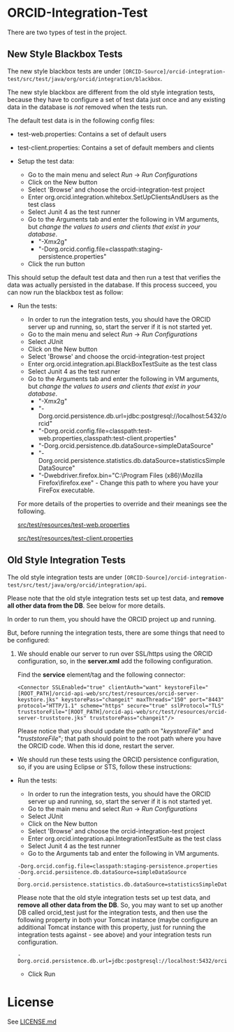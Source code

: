 # ORCID-Integration-Test

There are two types of test in the project.

## New Style Blackbox Tests

The new style blackbox tests are under ```[ORCID-Source]/orcid-integration-test/src/test/java/org/orcid/integration/blackbox```.

The new style blackbox are different from the old style integration tests, because they have to configure a set of test data just once and any existing data in the database is *not* removed when the tests run.

The default test data is in the following config files:

* test-web.properties: Contains a set of default users 
* test-client.properties: Contains a set of default members and clients  

* Setup the test data:

	* Go to the main menu and select *Run* → *Run Configurations*
	* Click on the New button
    * Select 'Browse' and choose the orcid-integration-test project
    * Enter org.orcid.integration.whitebox.SetUpClientsAndUsers as the test class
    * Select Junit 4 as the test runner
    * Go to the Arguments tab and enter the following in VM arguments, but *change the values to users and clients that exist in your database*.
      * "-Xmx2g"
      * "-Dorg.orcid.config.file=classpath:staging-persistence.properties"
  	* Click the run button

This should setup the default test data and then run a test that verifies the data was actually persisted in the database.
If this process succeed, you can now run the blackbox test as follow:    	

* Run the tests:

    * In order to run the integration tests, you should have the ORCID server up and running, so, start the server if it is not started yet.
    * Go to the main menu and select *Run* → *Run Configurations*
    * Select JUnit
    * Click on the New button
    * Select 'Browse' and choose the orcid-integration-test project
    * Enter org.orcid.integration.api.BlackBoxTestSuite as the test class
    * Select Junit 4 as the test runner
    * Go to the Arguments tab and enter the following in VM arguments, but *change the values to users and clients that exist in your database*.
      * "-Xmx2g"
      * "-Dorg.orcid.persistence.db.url=jdbc:postgresql://localhost:5432/orcid"
      * "-Dorg.orcid.config.file=classpath:test-web.properties,classpath:test-client.properties"
      * "-Dorg.orcid.persistence.db.dataSource=simpleDataSource"
      * "-Dorg.orcid.persistence.statistics.db.dataSource=statisticsSimpleDataSource"
      * "-Dwebdriver.firefox.bin="C:\Program Files (x86)\Mozilla Firefox\firefox.exe" - Change this path to where you have your FireFox executable.
      
    For more details of the properties to override and their meanings see the following.

    [src/test/resources/test-web.properties](https://github.com/ORCID/ORCID-Source/blob/master/orcid-integration-test/src/test/resources/test-web.properties)

    [src/test/resources/test-client.properties](https://github.com/ORCID/ORCID-Source/blob/master/orcid-integration-test/src/test/resources/test-client.properties)

## Old Style Integration Tests

The old style integration tests are under ```[ORCID-Source]/orcid-integration-test/src/test/java/org/orcid/integration/api```.

Please note that the old style integration tests set up test data, and **remove all other data from the DB**. See below for more details.

In order to run them, you should have the ORCID project up and running.

But, before running the integration tests, there are some things that need to be configured: 

1. We should enable our server to run over SSL/https using the ORCID configuration, so, in the **server.xml** add the following configuration.

    Find the **service** element/tag and the following connector:

    ```
    <Connector SSLEnabled="true" clientAuth="want" keystoreFile="[ROOT_PATH]/orcid-api-web/src/test/resources/orcid-server-keystore.jks" keystorePass="changeit" maxThreads="150" port="8443" protocol="HTTP/1.1" scheme="https" secure="true" sslProtocol="TLS" truststoreFile="[ROOT_PATH]/orcid-api-web/src/test/resources/orcid-server-truststore.jks" truststorePass="changeit"/> 
    ```

    Please notice that you should update the path on "*keystoreFile*" and "*truststoreFile*"; that path should point to the root path where you have the ORCID code. When this id done, restart the server.

* We should run these tests using the ORCID persistence configuration, so, if you are using Eclipse or STS, follow these instructions:

* Run the tests:

    * In order to run the integration tests, you should have the ORCID server up and running, so, start the server if it is not started yet.
    * Go to the main menu and select *Run* → *Run Configurations*
    * Select JUnit
    * Click on the New button
    * Select 'Browse' and choose the orcid-integration-test project
    * Enter org.orcid.integration.api.IntegrationTestSuite as the test class
    * Select Junit 4 as the test runner
    * Go to the Arguments tab and enter the following in VM arguments.

    ```
    -Dorg.orcid.config.file=classpath:staging-persistence.properties
    -Dorg.orcid.persistence.db.dataSource=simpleDataSource
    -Dorg.orcid.persistence.statistics.db.dataSource=statisticsSimpleDataSource

    ```

    Please note that the old style integration tests set up test data, and **remove all other data from the DB**. So, you may want to set up another DB called orcid_test just for the integration tests, and then use the following property in both your Tomcat instance (maybe configure an additional Tomcat instance with this property, just for running the integration tests against - see above) and your integration tests run configuration.

    ```
    -Dorg.orcid.persistence.db.url=jdbc:postgresql://localhost:5432/orcid_test
    ````

    * Click Run
    
# License
See [LICENSE.md](https://github.com/ORCID/ORCID-Source/blob/master/LICENSE.md)


